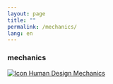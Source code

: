 ```yaml
---
layout: page
title: ""
permalink: /mechanics/
lang: en
---
```


### mechanics  


<a href="https://apps.apple.com/us/app/human-design-mechanics/id6499063695" class="appstore-button" target="_blank" rel="noopener noreferrer">
  <img src="{{ '/assets/images/Download_on_the_App_Store_Badge_US-UK_RGB_wht_092917.svg' | relative_url }}" alt="Icon">
  <span>Human Design Mechanics</span>
</a>

